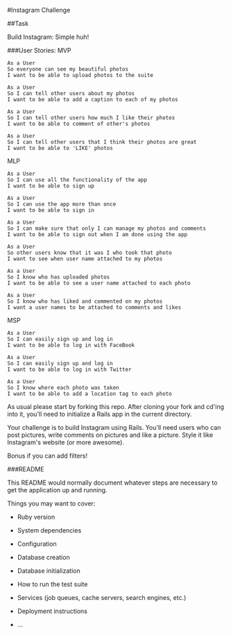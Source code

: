 #Instagram Challenge

##Task

Build Instagram: Simple huh!

###User Stories:
MVP
```
As a User
So everyone can see my beautiful photos
I want to be able to upload photos to the suite

As a User
So I can tell other users about my photos
I want to be able to add a caption to each of my photos

As a User
So I can tell other users how much I like their photos
I want to be able to comment of other's photos

As a User
So I can tell other users that I think their photos are great
I want to be able to 'LIKE' photos
```

MLP
```
As a User
So I can use all the functionality of the app
I want to be able to sign up

As a User
So I can use the app more than once
I want to be able to sign in

As a User
So I can make sure that only I can manage my photos and comments
I want to be able to sign out when I am done using the app

As a User
So other users know that it was I who took that photo
I want to see when user name attached to my photos

As a User
So I know who has uploaded photos
I want to be able to see a user name attached to each photo

As a User
So I know who has liked and commented on my photos
I want a user names to be attached to comments and likes
```

MSP
```
As a User
So I can easily sign up and log in
I want to be able to log in with FaceBook

As a User
So I can easily sign up and log in
I want to be able to log in with Twitter

As a User
So I know where each photo was taken
I want to be able to add a location tag to each photo
```

As usual please start by forking this repo. After cloning your fork and cd'ing into it, you'll need to initialize a Rails app in the current directory.

Your challenge is to build Instagram using Rails. You'll need users who can post pictures, write comments on pictures and like a picture. Style it like Instagram's website (or more awesome).

Bonus if you can add filters!


###README

This README would normally document whatever steps are necessary to get the
application up and running.

Things you may want to cover:

* Ruby version

* System dependencies

* Configuration

* Database creation

* Database initialization

* How to run the test suite

* Services (job queues, cache servers, search engines, etc.)

* Deployment instructions

* ...
